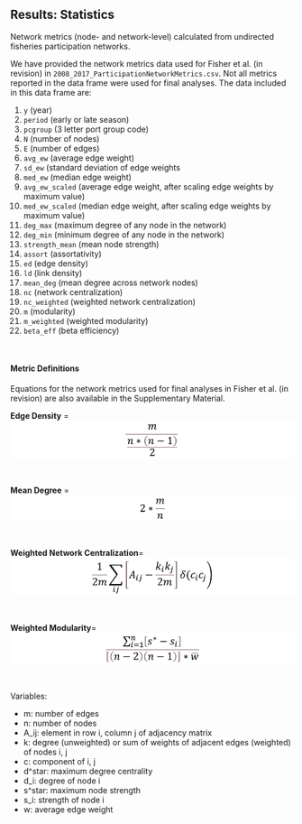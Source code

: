 ## Results: Statistics

Network metrics (node- and network-level) calculated from undirected fisheries participation networks.

We have provided the network metrics data used for Fisher et al. (in revision) in `2008_2017_ParticipationNetworkMetrics.csv`. Not all metrics reported in the data frame were used for final analyses. The data included in this data frame are: 
1. `y` (year)
2. `period` (early or late season)
3. `pcgroup` (3 letter port group code)
4. `N` (number of nodes)
5. `E` (number of edges)
6. `avg_ew` (average edge weight)
7. `sd_ew` (standard deviation of edge weights
8. `med_ew` (median edge weight)
9. `avg_ew_scaled` (average edge weight, after scaling edge weights by maximum value)
10. `med_ew_scaled` (median edge weight, after scaling edge weights by maximum value)
11. `deg_max` (maximum degree of any node in the network)
12. `deg_min` (minimum degree of any node in the network)
13. `strength_mean` (mean node strength)
14. `assort` (assortativity)
15. `ed` (edge density)
16. `ld` (link density)
17. `mean_deg` (mean degree across network nodes)
18. `nc` (network centralization)
19. `nc_weighted` (weighted network centralization)
20. `m` (modularity)
21. `m_weighted` (weighted modularity)
22. `beta_eff` (beta efficiency)

<br>

#### Metric Definitions

Equations for the network metrics used for final analyses in Fisher et al. (in revision) are also available in the Supplementary Material. 

**Edge Density** = 
![ed_expression](https://github.com/mfisher5/ParticipationNetworks/blob/master/doc/img/ED_equation.png?raw=true)

<br>

**Mean Degree** = 
![md_expression](https://github.com/mfisher5/ParticipationNetworks/blob/master/doc/img/MD_expression.png?raw=true)

<br>

**Weighted Network Centralization**=
![nc_expression](https://github.com/mfisher5/ParticipationNetworks/blob/master/doc/img/NC_weighted_expression.png?raw=true)

<br>

**Weighted Modularity**= 
![m_expression](https://github.com/mfisher5/ParticipationNetworks/blob/master/doc/img/M_weighted_expression.png?raw=true)

<br>

Variables:
* m: number of edges
* n: number of nodes
* A_ij: element in row i, column j of adjacency matrix
* k: degree (unweighted) or sum of weights of adjacent edges (weighted) of nodes i, j
* c: component of i, j
* d^star: maximum degree centrality
* d_i: degree of node i
* s^star: maximum node strength
* s_i: strength of node i
* w: average edge weight 


